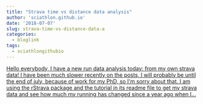 ```yaml
---
title: "Strava time vs distance data analysis"
author: 'sciathlon.github.io'
date: '2018-07-07'
slug: strava-time-vs-distance-data-a
categories:
  - bloglink
tags:
  - sciathlongithubio
---
```


[Hello everybody, I have a new run data analysis today: from my own strava data! I have been much slower recently on the posts, I will probably be until the end of july, because of work for my PhD, so I'm sorry about that. I am using the rStrava package and the tutorial in its readme file to get my strava data and see how much my running has changed since a year ago when I...<click to read more>](https://Sciathlon.github.io/post/strava_time_distance_analysis/)

